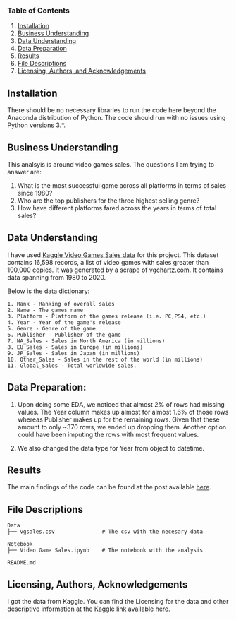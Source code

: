 
### Table of Contents

1. [Installation](#installation)
2. [Business Understanding](#business)
3. [Data Understanding](#data)
4. [Data Preparation](#prep)
5. [Results](#results)
6. [File Descriptions](#files)
7. [Licensing, Authors, and Acknowledgements](#licensing)

## Installation <a name="installation"></a>

There should be no necessary libraries to run the code here beyond the Anaconda distribution of Python.  The code should run with no issues using Python versions 3.*.

## Business Understanding <a name="business"></a>

This analsyis is around video games sales. The questions I am trying to answer are:

1. What is the most successful game across all platforms in terms of sales since 1980?
2. Who are the top publishers for the three highest selling genre?
3. How have different platforms fared across the years in terms of total sales?

## Data Understanding <a name="data"></a>
I have used [Kaggle Video Games Sales data](https://www.kaggle.com/gregorut/videogamesales) for this project. This dataset contains 16,598 records, a list of video games with sales greater than 100,000 copies. It was generated by a scrape of [vgchartz.com](http://www.vgchartz.com/). It contains data spanning from 1980 to 2020.

Below is the data dictionary:

    1. Rank - Ranking of overall sales
    2. Name - The games name
    3. Platform - Platform of the games release (i.e. PC,PS4, etc.)
    4. Year - Year of the game's release
    5. Genre - Genre of the game
    6. Publisher - Publisher of the game
    7. NA_Sales - Sales in North America (in millions)
    8. EU_Sales - Sales in Europe (in millions)
    9. JP_Sales - Sales in Japan (in millions)
    10. Other_Sales - Sales in the rest of the world (in millions)
    11. Global_Sales - Total worldwide sales.

## Data Preparation: <a name="prep"></a>
1. Upon doing some EDA, we noticed that almost 2% of rows had missing values. The Year column makes up almost for almost 1.6% of those rows whereas Publisher makes up for the remaining rows. Given that these amount to only ~370 rows, we ended up dropping them. Another option could have been imputing the rows with most frequent values.

2. We also changed the data type for Year from object to datetime.

## Results<a name="results"></a>
The main findings of the code can be found at the post available [here](https://chinmaytuw.medium.com/analyzing-video-game-sales-since-1980-42d23ea7b59f).

## File Descriptions <a name="files"></a>
    Data
    ├── vgsales.csv               # The csv with the necesary data
    
    Notebook
    ├── Video Game Sales.ipynb    # The notebook with the analysis
    
    README.md


## Licensing, Authors, Acknowledgements<a name="licensing"></a>

I got the data from Kaggle.  You can find the Licensing for the data and other descriptive information at the Kaggle link available [here](https://www.kaggle.com/gregorut/videogamesales).
